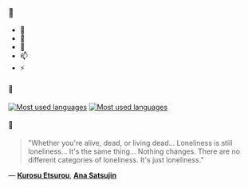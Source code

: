 ### 👋

- 🔭
- 🌱
- 💬
- 📫
- ⚡

#### 🧏

[![Most used languages](https://github-readme-stats-aynah.vercel.app/api/top-langs/?username=aynh&theme=solarized-dark&langs_count=6&layout=compact&hide_title=true)](https://github.com/anuraghazra/github-readme-stats#gh-dark-mode-only)
[![Most used languages](https://github-readme-stats-aynah.vercel.app/api/top-langs/?username=aynh&theme=solarized-light&langs_count=6&layout=compact&hide_title=true)](https://github.com/anuraghazra/github-readme-stats#gh-light-mode-only)

#### 💬

> "Whether you're alive, dead, or living dead... Loneliness is still loneliness... It's the same thing... Nothing changes. There are no different categories of loneliness. It's just loneliness."

&mdash; [**Kurosu Etsurou**](https://myanimelist.net/character.php?q=Kurosu%20Etsurou&cat=character), [**Ana Satsujin**](https://myanimelist.net/search/all?q=Ana%20Satsujin&cat=all)
